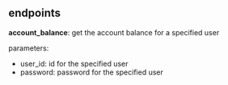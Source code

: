 

## endpoints

**account_balance**: get the account balance for a specified user

parameters:

- user_id: id for the specified user
- password: password for the specified user

